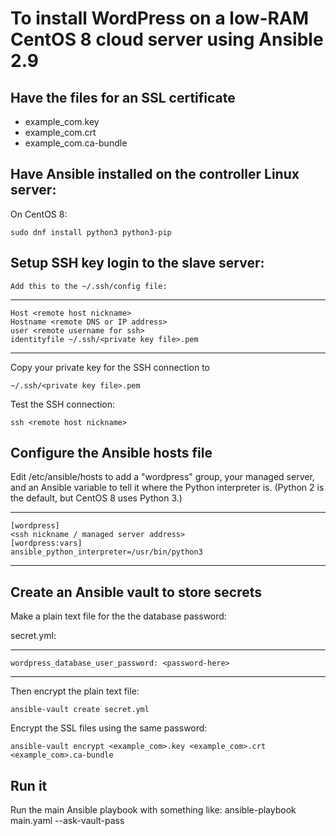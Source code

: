 # To install WordPress on a low-RAM CentOS 8 cloud server using Ansible 2.9

## Have the files for an SSL certificate

* example_com.key
* example_com.crt
* example_com.ca-bundle

## Have Ansible installed on the controller Linux server:
On CentOS 8:

	sudo dnf install python3 python3-pip

## Setup SSH key login to the slave server:
	Add this to the ~/.ssh/config file:
---
	Host <remote host nickname>
	Hostname <remote DNS or IP address>
	user <remote username for ssh>
	identityfile ~/.ssh/<private key file>.pem
---

Copy your private key for the SSH connection to

	~/.ssh/<private key file>.pem
	
Test the SSH connection:

	ssh <remote host nickname>

## Configure the Ansible hosts file

Edit /etc/ansible/hosts to add a "wordpress" group, your managed server, and an Ansible variable to tell it where the Python interpreter is. (Python 2 is the default, but CentOS 8 uses Python 3.)

---
	[wordpress]
	<ssh nickname / managed server address>
	[wordpress:vars]
	ansible_python_interpreter=/usr/bin/python3
---

## Create an Ansible vault to store secrets

Make a plain text file for the the database password:
	
secret.yml:

---
	wordpress_database_user_password: <password-here>
---

Then encrypt the plain text file:

	ansible-vault create secret.yml
		
Encrypt the SSL files using the same password:

	ansible-vault encrypt <example_com>.key <example_com>.crt <example_com>.ca-bundle

## Run it

Run the main Ansible playbook with something like:
	ansible-playbook main.yaml --ask-vault-pass

